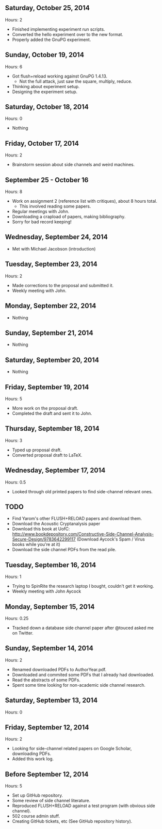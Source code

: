 Saturday, October 25, 2014
---------------------------------

Hours: 2

- Finished implementing experiment run scripts.
- Converted the hello experiment over to the new format.
- Properly added the GnuPG experiment.

Sunday, October 19, 2014
---------------------------------

Hours: 6

- Got flush+reload working against GnuPG 1.4.13.
    - Not the full attack, just saw the square, multiply, reduce.
- Thinking about experiment setup.
- Designing the experiment setup.

Saturday, October 18, 2014
---------------------------------

Hours: 0

- Nothing

Friday, October 17, 2014
---------------------------------

Hours: 2

- Brainstorm session about side channels and weird machines.

September 25 - October 16
--------------------------

Hours: 8

- Work on assignment 2 (reference list with critiques), about 8 hours total.
    - This involved reading some papers.
- Regular meetings with John.
- Downloading a crapload of papers, making bibliography.
- Sorry for bad record keeping!

Wednesday, September 24, 2014
---------------------------------

- Met with Michael Jacobson (introduction)

Tuesday, September 23, 2014
---------------------------------

Hours: 2

- Made corrections to the proposal and submitted it.
- Weekly meeting with John.

Monday, September 22, 2014
---------------------------------

- Nothing

Sunday, September 21, 2014
---------------------------------

- Nothing

Saturday, September 20, 2014
---------------------------------

- Nothing

Friday, September 19, 2014
---------------------------------

Hours: 5

- More work on the proposal draft.
- Completed the draft and sent it to John.

Thursday, September 18, 2014
---------------------------------

Hours: 3

- Typed up proposal draft.
- Converted proposal draft to LaTeX.

Wednesday, September 17, 2014
---------------------------------

Hours: 0.5

- Looked through old printed papers to find side-channel relevant ones.

TODO
-----

* Find Yarom's other FLUSH+RELOAD papers and download them.
* Download the Acoustic Cryptanalysis paper
* Download this book at UofC:
    http://www.bookdepository.com/Constructive-Side-Channel-Analysis-Secure-Design/9783642299117
  (Download Aycock's Spam / Virus books while you're at it)
* Download the side channel PDFs from the read pile.

Tuesday, September 16, 2014
---------------------------------

Hours: 1

- Trying to SpinRite the research laptop I bought, couldn't get it working.
- Weekly meeting with John Aycock

Monday, September 15, 2014
---------------------------------

Hours: 0.25

- Tracked down a database side channel paper after @touced asked me on
  Twitter.


Sunday, September 14, 2014
---------------------------------

Hours: 2

- Renamed downloaded PDFs to AuthorYear.pdf.
- Downloaded and commited some PDFs that I already had downloaded.
- Read the abstracts of some PDFs.
- Spent some time looking for non-academic side channel research.

Saturday, September 13, 2014
---------------------------------

Hours: 0

Friday, September 12, 2014
---------------------------------

Hours: 2

- Looking for side-channel related papers on Google Scholar, downloading PDFs.
- Added this work log.

Before September 12, 2014
--------------------------

Hours: 5

- Set up GitHub repository.
- Some review of side channel literature.
- Reproduced FLUSH+RELOAD against a test program (with obvious side channel).
- 502 course admin stuff.
- Creating GitHub tickets, etc (See GitHub repository history).
